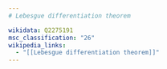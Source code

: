 ```yaml
---
# Lebesgue differentiation theorem

wikidata: Q2275191
msc_classification: "26"
wikipedia_links:
  - "[[Lebesgue differentiation theorem]]"
---
```

